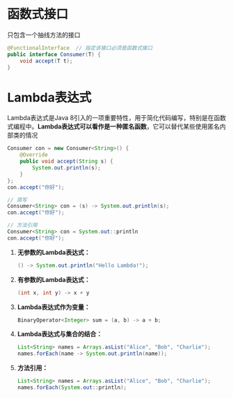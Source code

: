 # 函数式接口

只包含一个抽线方法的接口

```java
@FunctionalInterface  // 指定该接口必须是函数式接口
public interface Consumer(T) {
    void accept(T t);
}
```



# Lambda表达式

Lambda表达式是Java 8引入的一项重要特性，用于简化代码编写，特别是在函数式编程中。**Lambda表达式可以看作是一种匿名函数**，它可以替代某些使用匿名内部类的情况

```java
Consumer con = new Consumer<String>() {
    @Override
    public void accept(String s) {
        System.out.println(s);
    }
};
con.accept("你好");

// 简写
Consumer<String> con = (s) -> System.out.println(s);
con.accept("你好");

// 方法引用
Consumer<String> con = System.out::println
con.accept("你好");
```



1. **无参数的Lambda表达式：**

   ```java
   () -> System.out.println("Hello Lambda!");
   ```

2. **有参数的Lambda表达式：**

   ```java
   (int x, int y) -> x + y
   ```

3. **Lambda表达式作为变量：**

   ```java
   BinaryOperator<Integer> sum = (a, b) -> a + b;
   ```

4. **Lambda表达式与集合的结合：**

   ```java
   List<String> names = Arrays.asList("Alice", "Bob", "Charlie");
   names.forEach(name -> System.out.println(name));
   ```

5. **方法引用：**

   ```java
   List<String> names = Arrays.asList("Alice", "Bob", "Charlie");
   names.forEach(System.out::println);
   ```

   
